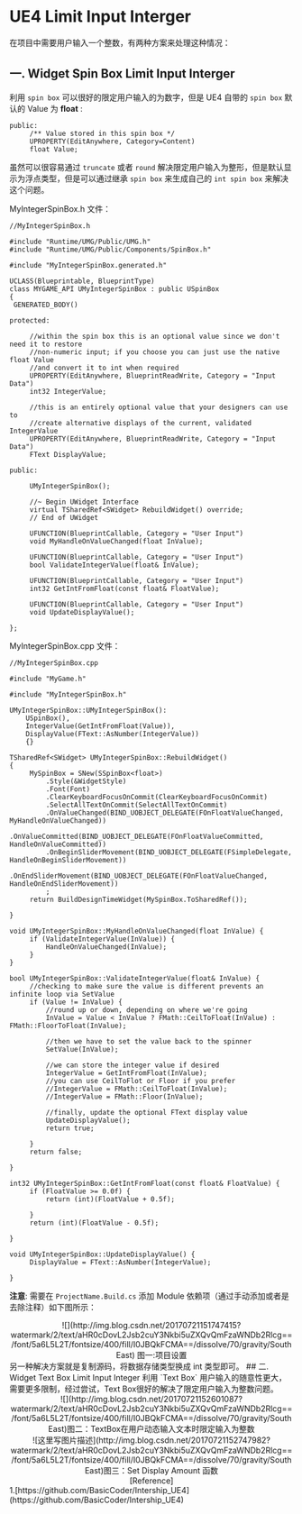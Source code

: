 # UE4 Limit Input Interger

在项目中需要用户输入一个整数，有两种方案来处理这种情况： 
## 一. Widget Spin Box Limit Input Interger 
利用 `spin box` 可以很好的限定用户输入的为数字，但是 UE4 自带的 `spin box` 默认的 Value 为 **float** :  

 	public:
 	     /** Value stored in this spin box */
 	     UPROPERTY(EditAnywhere, Category=Content)
 	     float Value;

虽然可以很容易通过 `truncate` 或者 `round` 解决限定用户输入为整形，但是默认显示为浮点类型，但是可以通过继承 `spin box` 来生成自己的 `int spin box` 来解决这个问题。  

MyIntegerSpinBox.h 文件：
		
	//MyIntegerSpinBox.h
     
 	#include "Runtime/UMG/Public/UMG.h"
 	#include "Runtime/UMG/Public/Components/SpinBox.h"
     
 	#include "MyIntegerSpinBox.generated.h"
     
 	UCLASS(Blueprintable, BlueprintType)
 	class MYGAME_API UMyIntegerSpinBox : public USpinBox
	{
     GENERATED_BODY()
 
 	protected:
 
	     //within the spin box this is an optional value since we don't need it to restore
	     //non-numeric input; if you choose you can just use the native float Value
	     //and convert it to int when required
	     UPROPERTY(EditAnywhere, BlueprintReadWrite, Category = "Input Data")
	     int32 IntegerValue;
	 
	     //this is an entirely optional value that your designers can use to
	     //create alternative displays of the current, validated IntegerValue
	     UPROPERTY(EditAnywhere, BlueprintReadWrite, Category = "Input Data")
	     FText DisplayValue;
 
 	public:
 
	     UMyIntegerSpinBox();
	 
	     //~ Begin UWidget Interface
	     virtual TSharedRef<SWidget> RebuildWidget() override;
	     // End of UWidget
	 
	     UFUNCTION(BlueprintCallable, Category = "User Input")
	     void MyHandleOnValueChanged(float InValue);
	 
	     UFUNCTION(BlueprintCallable, Category = "User Input")
	     bool ValidateIntegerValue(float& InValue);
	 
	     UFUNCTION(BlueprintCallable, Category = "User Input")
	     int32 GetIntFromFloat(const float& FloatValue);
	 
	     UFUNCTION(BlueprintCallable, Category = "User Input")
	     void UpdateDisplayValue();
 
 	};

MyIntegerSpinBox.cpp 文件：
     
 	//MyIntegerSpinBox.cpp
 
 	#include "MyGame.h"
 
 	#include "MyIntegerSpinBox.h"
     
 	UMyIntegerSpinBox::UMyIntegerSpinBox():
		USpinBox(),
		IntegerValue(GetIntFromFloat(Value)),
	    DisplayValue(FText::AsNumber(IntegerValue))
	 	{}
 
 	TSharedRef<SWidget> UMyIntegerSpinBox::RebuildWidget()
 	{
	     MySpinBox = SNew(SSpinBox<float>)
	         .Style(&WidgetStyle)
	         .Font(Font)
	         .ClearKeyboardFocusOnCommit(ClearKeyboardFocusOnCommit)
	         .SelectAllTextOnCommit(SelectAllTextOnCommit)
	         .OnValueChanged(BIND_UOBJECT_DELEGATE(FOnFloatValueChanged, MyHandleOnValueChanged))
	         .OnValueCommitted(BIND_UOBJECT_DELEGATE(FOnFloatValueCommitted, HandleOnValueCommitted))
	         .OnBeginSliderMovement(BIND_UOBJECT_DELEGATE(FSimpleDelegate, HandleOnBeginSliderMovement))
	         .OnEndSliderMovement(BIND_UOBJECT_DELEGATE(FOnFloatValueChanged, HandleOnEndSliderMovement))
	         ;
	     return BuildDesignTimeWidget(MySpinBox.ToSharedRef());
 
 	}
 
 	void UMyIntegerSpinBox::MyHandleOnValueChanged(float InValue) {
	     if (ValidateIntegerValue(InValue)) {
	         HandleOnValueChanged(InValue);
	     }
	}
 
	bool UMyIntegerSpinBox::ValidateIntegerValue(float& InValue) {
	     //checking to make sure the value is different prevents an infinite loop via SetValue
	     if (Value != InValue) {
	         //round up or down, depending on where we're going
	         InValue = Value < InValue ? FMath::CeilToFloat(InValue) : FMath::FloorToFloat(InValue);
	 
	         //then we have to set the value back to the spinner
	         SetValue(InValue);
	 
	         //we can store the integer value if desired
	         IntegerValue = GetIntFromFloat(InValue);
	         //you can use CeilToFlot or Floor if you prefer
	         //IntegerValue = FMath::CeilToFloat(InValue);
	         //IntegerValue = FMath::Floor(InValue);
	 
	         //finally, update the optional FText display value
	         UpdateDisplayValue();
	         return true;
	 
	     }
	     return false;
	 
	}
 
	int32 UMyIntegerSpinBox::GetIntFromFloat(const float& FloatValue) {
	     if (FloatValue >= 0.0f) {
	         return (int)(FloatValue + 0.5f);
	 
	     }
	     return (int)(FloatValue - 0.5f);
	 
	}
	 
	void UMyIntegerSpinBox::UpdateDisplayValue() {
	     DisplayValue = FText::AsNumber(IntegerValue);
	 
	}

**注意**: 需要在 `ProjectName.Build.cs` 添加 Module 依赖项（通过手动添加或者是去除注释）如下图所示：
<center>![](http://img.blog.csdn.net/20170721151747415?watermark/2/text/aHR0cDovL2Jsb2cuY3Nkbi5uZXQvQmFzaWNDb2Rlcg==/font/5a6L5L2T/fontsize/400/fill/I0JBQkFCMA==/dissolve/70/gravity/SouthEast)
图一:项目设置</center>
另一种解决方案就是复制源码，将数据存储类型换成 int 类型即可。
## 二. Widget Text Box Limit Input Integer 
利用 `Text Box` 用户输入的随意性更大，需要更多限制，经过尝试，Text Box很好的解决了限定用户输入为整数问题。
<center>![](http://img.blog.csdn.net/20170721152601087?watermark/2/text/aHR0cDovL2Jsb2cuY3Nkbi5uZXQvQmFzaWNDb2Rlcg==/font/5a6L5L2T/fontsize/400/fill/I0JBQkFCMA==/dissolve/70/gravity/SouthEast)图二：TextBox在用户动态输入文本时限定输入为整数</center>
<center>![这里写图片描述](http://img.blog.csdn.net/20170721152747982?watermark/2/text/aHR0cDovL2Jsb2cuY3Nkbi5uZXQvQmFzaWNDb2Rlcg==/font/5a6L5L2T/fontsize/400/fill/I0JBQkFCMA==/dissolve/70/gravity/SouthEast)图三：Set Display Amount 函数</center>
<center>[Reference]</center>
1.[https://github.com/BasicCoder/Intership_UE4](https://github.com/BasicCoder/Intership_UE4)